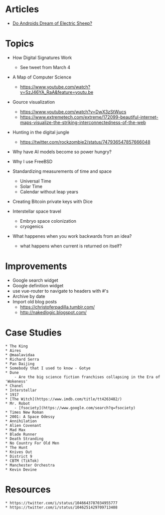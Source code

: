 
# Articles

* [Do Androids Dream of Electric Sheep?](https://en.wikipedia.org/wiki/Do_Androids_Dream_of_Electric_Sheep%3F)

# Topics

* How Digital Signatures Work
    - See tweet from March 4
* A Map of Computer Science
    - https://www.youtube.com/watch?v=SzJ46YA_RaA&feature=youtu.be
* Gource visualization
    - https://www.youtube.com/watch?v=DwX3zStWucs
    - https://www.extremetech.com/extreme/172099-beautiful-internet-maps-visualize-the-striking-interconnectedness-of-the-web
* Hunting in the digital jungle
    - https://twitter.com/rockzombie2/status/747936547857666048
* Why have AI models become so power hungry?
* Why I use FreeBSD

* Standardizing measurements of time and space
    - Universal Time
    - Solar Time
    - Calendar without leap years

* Creating Bitcoin private keys with Dice

* Interstellar space travel
    - Embryo space colonization
    - cryogenics


* What happenes when you work backwards from an idea?
    - what happens when current is returned on itself?

# Improvements

* Google search widget
* Google definition widget
* use vue-router to navigate to headers with #'s
* Archive by date
* Import old blog posts
  - https://christoferpadilla.tumblr.com/
  - http://nakedlogic.blogspot.com/

# Case Studies

    * The King
    * Aires
    * @maalavidaa
    * Richard Serra
    * Pan Daijing
    * Somebody that I used to know - Gotye
    * Dune
        - Are the big science fiction franchises collapsing in the Era of 'Wokeness'
    * Chanel
    * Interstellar
    * 1917
    * [The Witch](https://www.imdb.com/title/tt4263482/)
    * Mr. Robot
        - [fsociety](https://www.google.com/search?q=fsociety)
    * Times New Roman
    * 2001: A Space Odessy
    * Annihilation
    * Alien Covenant
    * Mad Max
    * Blade Runner
    * Death Stranding
    * No Country For Old Men
    * The Hunt
    * Knives Out
    * District 9
    * CBTM (TikTok)
    * Manchester Orchestra
    * Kevin Devine


# Resources
    * https://twitter.com/i/status/1046643787034955777
    * https://twitter.com/i/status/1046251429709713408

